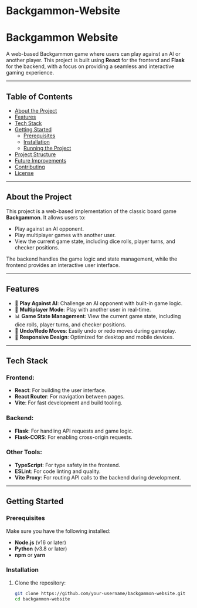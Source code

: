 # Backgammon-Website
# Backgammon Website

A web-based Backgammon game where users can play against an AI or another player. This project is built using **React** for the frontend and **Flask** for the backend, with a focus on providing a seamless and interactive gaming experience.

---

## Table of Contents
- [About the Project](#about-the-project)
- [Features](#features)
- [Tech Stack](#tech-stack)
- [Getting Started](#getting-started)
  - [Prerequisites](#prerequisites)
  - [Installation](#installation)
  - [Running the Project](#running-the-project)
- [Project Structure](#project-structure)
- [Future Improvements](#future-improvements)
- [Contributing](#contributing)
- [License](#license)

---

## About the Project

This project is a web-based implementation of the classic board game **Backgammon**. It allows users to:
- Play against an AI opponent.
- Play multiplayer games with another user.
- View the current game state, including dice rolls, player turns, and checker positions.

The backend handles the game logic and state management, while the frontend provides an interactive user interface.

---

## Features

- 🎲 **Play Against AI**: Challenge an AI opponent with built-in game logic.
- 👥 **Multiplayer Mode**: Play with another user in real-time.
- 📊 **Game State Management**: View the current game state, including dice rolls, player turns, and checker positions.
- 🔄 **Undo/Redo Moves**: Easily undo or redo moves during gameplay.
- 🎨 **Responsive Design**: Optimized for desktop and mobile devices.

---

## Tech Stack

### Frontend:
- **React**: For building the user interface.
- **React Router**: For navigation between pages.
- **Vite**: For fast development and build tooling.

### Backend:
- **Flask**: For handling API requests and game logic.
- **Flask-CORS**: For enabling cross-origin requests.

### Other Tools:
- **TypeScript**: For type safety in the frontend.
- **ESLint**: For code linting and quality.
- **Vite Proxy**: For routing API calls to the backend during development.

---

## Getting Started

### Prerequisites
Make sure you have the following installed:
- **Node.js** (v16 or later)
- **Python** (v3.8 or later)
- **npm** or **yarn**

### Installation

1. Clone the repository:
   ```bash
   git clone https://github.com/your-username/backgammon-website.git
   cd backgammon-website
